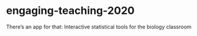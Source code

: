 # engaging-teaching-2020
There’s an app for that: Interactive statistical tools for the biology classroom
